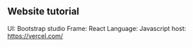 ## Website tutorial

UI: Bootstrap studio
Frame: React
Language: Javascript
host: https://vercel.com/
